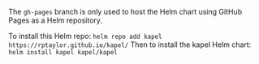 The `gh-pages` branch is only used to host the Helm chart using GitHub Pages as a Helm repository.

To install this Helm repo:
`helm repo add kapel https://rptaylor.github.io/kapel/`
Then to install the kapel Helm chart:
`helm install kapel kapel/kapel`
